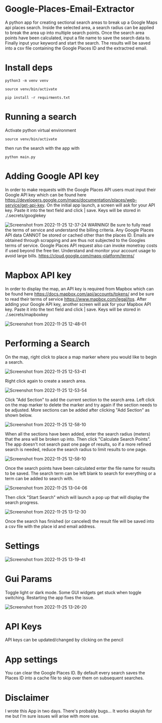 # Google-Places-Email-Extractor
A python app for creating sectional search areas to break up a 
Google Maps api places search.  Inside the selected area, a search
radius can be applied to break the area up into multiple search
points.  Once the search area points have been calculated, input a file 
name to save the search data to.  Finally input your keyword and start the
search.  The results will be saved into a csv file containing the Google Places ID
and the extractred email.

# Install deps
```
python3 -m venv venv

source venv/bin/activate

pip install -r requirments.txt
```

# Running a search
Activate python virtual environment
```
source venv/bin/activate
```
then run the search with the app with
```
python main.py
```

# Adding Google API key
In order to make requests with the Google Places API users must input their Google API key
which can be found here https://developers.google.com/maps/documentation/places/web-service/get-api-key.
On the initial app launch, a screen will ask for your API key.  Paste it into the text field and click |
save.  Keys will be stored in ./.secrets/googlekey

![Screenshot from 2022-11-25 12-37-24](https://user-images.githubusercontent.com/39137894/204053386-62bffb82-04f6-497f-bd2c-60a19345ece2.png)
WARNING! Be sure to fully read the terms of service and understand the billing criteria. 
Any Google Places API data CANNOT be stored or cached other than the places ID.  Emails are obtained through scrapping
and are thus not subjected to the Googles terms of service.  Google Places API request also can invoke monetray costs
if used beyond the free tier.  Understand and monitor your account usage to avoid large bills. 
https://cloud.google.com/maps-platform/terms/

# Mapbox API key
In order to display the map, an API key is required from Mapbox which can be found here
https://docs.mapbox.com/api/accounts/tokens/ and be sure to read their terms of service
https://www.mapbox.com/legal/tos.  After adding your Google API key, another screen
will ask for your Mapbox API key. Paste it into the text field and click |
save.  Keys will be stored in ./.secrets/mapboxkey

![Screenshot from 2022-11-25 12-48-01](https://user-images.githubusercontent.com/39137894/204054037-935e7a19-9aab-483f-8fd9-bc45196ddfde.png)

# Performing a Search
On the map, right click to place a map marker where you would like to begin a search.

![Screenshot from 2022-11-25 12-53-41](https://user-images.githubusercontent.com/39137894/204054460-e6dc68ac-5280-453e-805a-25c8973da1c1.png)

Right click again to create a search area.

![Screenshot from 2022-11-25 12-53-54](https://user-images.githubusercontent.com/39137894/204054501-ba1672cb-340f-4dfd-a5f3-292743cc1dfc.png)

Click "Add Section" to add the current section to the search area.  Left click on the map marker to delete the marker and try again if the 
section needs to be adjusted. More sections can be added after clicking "Add Section" as shown below.

![Screenshot from 2022-11-25 12-58-10](https://user-images.githubusercontent.com/39137894/204054788-39e15c89-aeda-4654-9c61-c4ff78c08f83.png)

When all the sections have been added, enter the search radius (meters) that the area will be broken up into.  Then click "Calculate Search Points".
The app doesn't not search past one page of results, so if a more refined search is needed, reduce the search radius to limit results to one page.

![Screenshot from 2022-11-25 12-58-10](https://user-images.githubusercontent.com/39137894/204054982-5b0fa28e-05a9-4661-b2d3-5080ce3f9b7c.png)

Once the search points have been calculated enter the file name for results to be saved.  The search term can be left blank to search for everything or a term can be added to search with.

![Screenshot from 2022-11-25 13-04-06](https://user-images.githubusercontent.com/39137894/204055297-826da899-7679-44f8-8ec9-068f637a1143.png)

Then click "Start Search" which will launch a pop up that will display the search progress.

![Screenshot from 2022-11-25 13-12-30](https://user-images.githubusercontent.com/39137894/204055757-cff88ba5-0b01-4e08-be7c-7a8e78191a08.png)

Once the search has finished (or canceled) the result file will be saved into a csv file with the place id and email address.

# Settings

![Screenshot from 2022-11-25 13-19-41](https://user-images.githubusercontent.com/39137894/204056214-898e05c6-5ee6-431c-a621-e5923f298677.png)

# Gui Params
Toggle light or dark mode.  Some GUI widgets get stuck when toggle switching.  Restarting the app fixes the issue.

![Screenshot from 2022-11-25 13-26-20](https://user-images.githubusercontent.com/39137894/204056793-50c18387-a924-44e5-a41f-8ff7ee63a9a6.png)

# API Keys
API keys can be updated/changed by clicking on the pencil

# App settings
You can clear the Google Places ID.  By default every search saves the Places ID into a cache file to skip over them on subsequent searches. 

# Disclaimer 
I wrote this App in two days.  There's probably bugs...  It works okayish for me but I'm sure issues will arise with more use.


